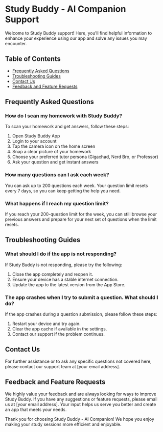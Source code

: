 # Study Buddy - AI Companion Support

Welcome to Study Buddy support! Here, you'll find helpful information to enhance your experience using our app and solve any issues you may encounter.

## Table of Contents
- [Frequently Asked Questions](#frequently-asked-questions)
- [Troubleshooting Guides](#troubleshooting-guides)
- [Contact Us](#contact-us)
- [Feedback and Feature Requests](#feedback-and-feature-requests)

## Frequently Asked Questions

### How do I scan my homework with Study Buddy?
To scan your homework and get answers, follow these steps:
1. Open Study Buddy App
2. Login to your account
3. Tap the camera icon on the home screen
4. Snap a clear picture of your homework
5. Choose your preferred tutor persona (Gigachad, Nerd Bro, or Professor)
6. Ask your question and get instant answers

### How many questions can I ask each week?
You can ask up to 200 questions each week. Your question limit resets every 7 days, so you can keep getting the help you need.

### What happens if I reach my question limit?
If you reach your 200-question limit for the week, you can still browse your previous answers and prepare for your next set of questions when the limit resets.

## Troubleshooting Guides

### What should I do if the app is not responding?
If Study Buddy is not responding, please try the following:
1. Close the app completely and reopen it.
2. Ensure your device has a stable internet connection.
3. Update the app to the latest version from the App Store.

### The app crashes when I try to submit a question. What should I do?
If the app crashes during a question submission, please follow these steps:
1. Restart your device and try again.
2. Clear the app cache if available in the settings.
3. Contact our support if the problem continues.

## Contact Us
For further assistance or to ask any specific questions not covered here, please contact our support team at [your email address].

## Feedback and Feature Requests

We highly value your feedback and are always looking for ways to improve Study Buddy. If you have any suggestions or feature requests, please email us at [your email address]. Your input helps us serve you better and create an app that meets your needs.

Thank you for choosing Study Buddy - AI Companion! We hope you enjoy making your study sessions more efficient and enjoyable.
